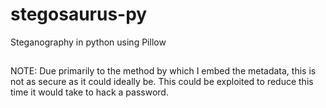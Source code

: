 # stegosaurus-py
Steganography in python using Pillow

##
NOTE: Due primarily to the method by which I embed the metadata, this is not as secure as it could ideally be. This could be exploited to reduce this time it would take to hack a password.
